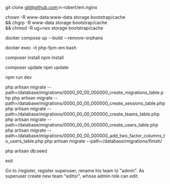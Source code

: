 git clone git@github.com:n-robert/em.nginx

chown -R www-data:www-data storage bootstrap/cache \
&& chgrp -R www-data storage bootstrap/cache \
&& chmod -R ug+rwx storage bootstrap/cache

docker compose up --build --remove-orphans

docker exec -it php-fpm-em bash

[//]: # (first installation only)    
composer install
npm install
    
[//]: # (updating)
composer update
npm update

[//]: # (always)
npm run dev

[//]: # (if there is no /backup/last/em_pg-latest.sql.gz)
php artisan migrate --path=/database/migrations/0000_00_00_000000_create_migrations_table.php
php artisan migrate --path=/database/migrations/0000_00_00_000000_create_sessions_table.php
php artisan migrate --path=/database/migrations/0000_00_00_000000_create_teams_table.php
php artisan migrate --path=/database/migrations/0000_00_00_000000_create_users_table.php
php artisan migrate --path=/database/migrations/0000_00_00_000000_add_two_factor_columns_to_users_table.php
php artisan migrate --path=/database/migrations/finish/

[//]: # (db:seed will not work after 23/03/23)
php artisan db:seed

exit

Go to /register, register superuser, rename his team to "admin". As superuser create new team "editor", 
whose admin role can edit.
